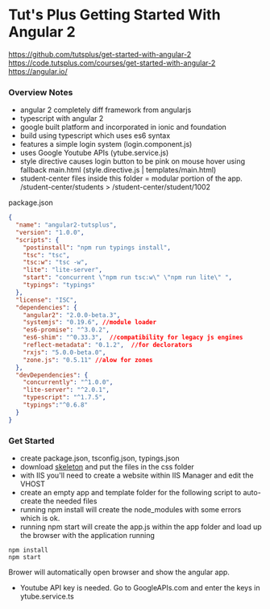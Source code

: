 # Tut's Plus Getting Started With Angular 2
https://github.com/tutsplus/get-started-with-angular-2
https://code.tutsplus.com/courses/get-started-with-angular-2
https://angular.io/

### Overview Notes
* angular 2 completely diff framework from angularjs
* typescript with angular 2
* google built platform and incorporated in ionic and foundation
* build using typescript which uses es6 syntax
* features a simple login system (login.component.js)
* uses Google Youtube APIs (ytube.service.js)
* style directive causes login button to be pink on mouse hover using fallback main.html (style.directive.js | templates/main.html)
* student-center files inside this folder = modular portion of the app. /student-center/students > /student-center/student/1002

package.json
```json
{
  "name": "angular2-tutsplus",
  "version": "1.0.0",
  "scripts": {
    "postinstall": "npm run typings install",
    "tsc": "tsc",
    "tsc:w": "tsc -w",
    "lite": "lite-server",
    "start": "concurrent \"npm run tsc:w\" \"npm run lite\" ",
    "typings": "typings"
  },
  "license": "ISC",
  "dependencies": {
    "angular2": "2.0.0-beta.3",
    "systemjs": "0.19.6", //module loader
    "es6-promise": "^3.0.2",
    "es6-shim": "^0.33.3",  //compatibility for legacy js engines
    "reflect-metadata": "0.1.2",  //for declorators
    "rxjs": "5.0.0-beta.0",
    "zone.js": "0.5.11" //alow for zones
  },
  "devDependencies": {
    "concurrently": "^1.0.0",
    "lite-server": "^2.0.1",
    "typescript": "^1.7.5",
    "typings":"^0.6.8"
  }
}
```

### Get Started 
* create package.json, tsconfig.json, typings.json
* download [skeleton](http://getskeleton.com/) and put the files in the css folder
* with IIS you'll need to create a website within IIS Manager and edit the VHOST
* create an empty app and template folder for the following script to auto-create the needed files
* running npm install will create the node_modules with some errors which is ok.
* running npm start will create the app.js within the app folder and load up the browser with the application running


```
npm install
npm start
```

Brower will automatically open browser and show the angular app.

* Youtube API key is needed.  Go to GoogleAPIs.com and enter the keys in ytube.service.ts

